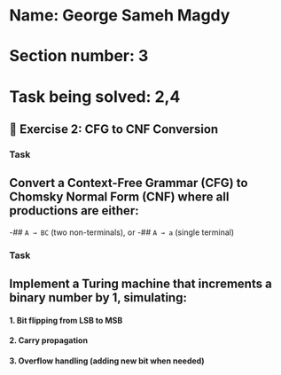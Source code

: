 # Name: George Sameh Magdy
# Section number: 3
# Task being solved: 2,4

## 🔧 Exercise 2: CFG to CNF Conversion

### Task
## Convert a Context-Free Grammar (CFG) to Chomsky Normal Form (CNF) where all productions are either:
-## `A → BC` (two non-terminals), or
-## `A → a` (single terminal)

### Task
## Implement a Turing machine that increments a binary number by 1, simulating:
#### 1. Bit flipping from LSB to MSB
#### 2. Carry propagation
#### 3. Overflow handling (adding new bit when needed)
